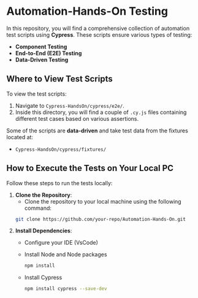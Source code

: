 # Automation-Hands-On Testing

In this repository, you will find a comprehensive collection of automation test scripts using **Cypress**. These scripts ensure various types of testing:

- **Component Testing**
- **End-to-End (E2E) Testing**
- **Data-Driven Testing**

## Where to View Test Scripts

To view the test scripts:

1. Navigate to `Cypress-HandsOn/cypress/e2e/`.
2. Inside this directory, you will find a couple of `.cy.js` files containing different test cases based on various assertions.

Some of the scripts are **data-driven** and take test data from the fixtures located at:
- `Cypress-HandsOn/cypress/fixtures/`

## How to Execute the Tests on Your Local PC

Follow these steps to run the tests locally:

1. **Clone the Repository**:
   - Clone the repository to your local machine using the following command:
   ```bash
   git clone https://github.com/your-repo/Automation-Hands-On.git

2. **Install Dependencies**:
   - Configure your IDE (VsCode)
     
   - Install Node and Node packages 
        ```bash
      npm install
        
   - Install Cypress
       ```bash
       npm install cypress --save-dev
       
   


